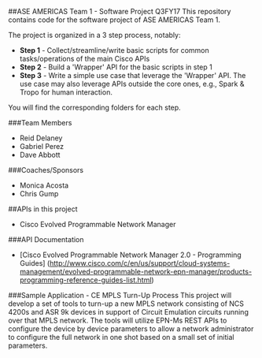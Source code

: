 ##ASE AMERICAS Team 1 - Software Project Q3FY17
This repository contains code for the software project of ASE AMERICAS Team 1.

The project is organized in a 3 step process, notably:
* **Step 1** - Collect/streamline/write basic scripts for common tasks/operations of the main Cisco APIs
* **Step 2** - Build a 'Wrapper' API for the basic scripts in step 1
* **Step 3** - Write a simple use case that leverage the 'Wrapper' API. The use case may also leverage APIs outside the core ones, e.g., Spark & Tropo for human interaction.

You will find the corresponding folders for each step.



###Team Members
* Reid Delaney
* Gabriel Perez
* Dave Abbott



###Coaches/Sponsors
* Monica Acosta
* Chris Gump



##APIs in this project
* Cisco Evolved Programmable Network Manager



###API Documentation
* [Cisco Evolved Programmable Network Manager 2.0 - Programming Guides] (http://www.cisco.com/c/en/us/support/cloud-systems-management/evolved-programmable-network-epn-manager/products-programming-reference-guides-list.html)



###Sample Application - CE MPLS Turn-Up Process
This project will develop a set of tools to turn-up a new MPLS network consisting of NCS 4200s and ASR 9k devices in support of Circuit Emulation circuits running over that MPLS network. The tools will utilize EPN-Ms REST APIs to configure the device by device parameters to allow a network administrator to configure the full network in one shot based on a small set of initial parameters.
